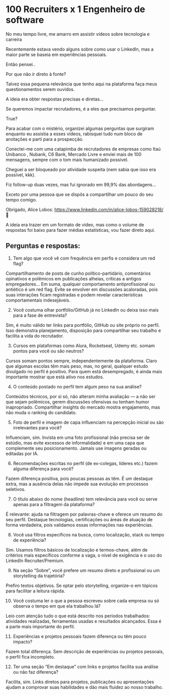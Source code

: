# 100 Recruiters x 1 Engenheiro de software 

No meu tempo livre, me amarro em assistir vídeos sobre tecnologia e carreira

Recentemente estava vendo alguns sobre como usar o LinkedIn, mas a maior parte se baseia em experiências pessoais. 

Então pensei..

Por que não ir direto à fonte? 

Talvez essa pequena relevância que tenho aqui na plataforma faça meus questionamentos serem ouvidos.

A ideia era obter respostas precisas e diretas…

Se queremos impactar recrutadores, é a eles que precisamos perguntar. 

True?

Para acabar com o mistério, organizei algumas perguntas que surgiram enquanto eu assistia a esses vídeos, rabisquei tudo num bloco de anotações e parti para a prospecção.

Conectei-me com uma catapimba de recrutadores de empresas como Itaú Unibanco , Nubank, C6 Bank, Mercado Livre e enviei mais de 100 mensagens, sempre com o tom mais humanizado possível. 

Cheguei a ser bloqueado por atividade suspeita (nem sabia que isso era possível, kkk). 

Fiz follow-up duas vezes, mas fui ignorado em 99,9% das abordagens… 

Exceto por uma pessoa que se dispôs a compartilhar um pouco do seu tempo comigo.

Obrigado, Alice Lobos: https://www.linkedin.com/in/alice-lobos-159028218/ 🙏

A ideia era trazer em um formato de vídeo, mas como o volume de respostas foi baixo para fazer médias estatísticas, vou fazer direto aqui.

## Perguntas e respostas: 

1. Tem algo que você vê com frequência em perfis e considera um red flag?

Compartilhamento de posts de cunho político-partidário, comentários opinativos e polêmicos em publicações alheias, críticas a antigos empregadores… Em suma, qualquer comportamento antiprofissional ou antiético é um red flag. Evite se envolver em discussões acaloradas, pois suas interações ficam registradas e podem revelar características comportamentais indesejáveis.

2. Você costuma olhar portfólio/GitHub já no LinkedIn ou deixa isso mais para a fase de entrevista?

Sim, é muito válido ter links para portfólio, GitHub ou site próprio no perfil. Isso demonstra planejamento, disposição para compartilhar seu trabalho e facilita a vida do recrutador.

3. Cursos em plataformas como Alura, Rocketseat, Udemy etc. somam pontos para você ou são neutros?

Cursos somam pontos sempre, independentemente da plataforma. Claro que algumas escolas têm mais peso, mas, no geral, qualquer estudo divulgado no perfil é positivo. Para quem está desempregado, é ainda mais importante mostrar que está ativo nos estudos.

4. O conteúdo postado no perfil tem algum peso na sua análise?

Conteúdos técnicos, por si só, não alteram minha avaliação — a não ser que sejam polêmicos, gerem discussões ofensivas ou tenham humor inapropriado. Compartilhar insights do mercado mostra engajamento, mas não muda o ranking do candidato.

5. Foto de perfil e imagem de capa influenciam na percepção inicial ou são irrelevantes para você?

Influenciam, sim. Invista em uma foto profissional (não precisa ser de estúdio, mas evite excessos de informalidade) e em uma capa que complemente seu posicionamento. Jamais use imagens geradas ou editadas por IA.

6. Recomendações escritas no perfil (de ex-colegas, líderes etc.) fazem alguma diferença para você?

Fazem diferença positiva, pois poucas pessoas as têm. É um destaque extra, mas a ausência delas não impede sua evolução em processos seletivos.

7. O título abaixo do nome (headline) tem relevância para você ou serve apenas para a filtragem da plataforma?

É relevante: ajuda na filtragem por palavras-chave e oferece um resumo do seu perfil. Destaque tecnologias, certificações ou áreas de atuação de forma verdadeira, pois validamos essas informações nas experiências.

8. Você usa filtros específicos na busca, como localização, stack ou tempo de experiência?

Sim. Usamos filtros básicos de localização e termos-chave, além de critérios mais específicos conforme a vaga, o nível de exigência e o uso do LinkedIn Recruiter/Premium.

9. Na seção “Sobre”, você prefere um resumo direto e profissional ou um storytelling da trajetória?

Prefiro textos objetivos. Se optar pelo storytelling, organize-o em tópicos para facilitar a leitura rápida.

10. Você costuma ler o que a pessoa escreveu sobre cada empresa ou só observa o tempo em que ela trabalhou lá?

Leio com atenção tudo o que está descrito nos períodos trabalhados: atividades realizadas, ferramentas usadas e resultados alcançados. Essa é a parte mais importante do perfil.

11. Experiências e projetos pessoais fazem diferença ou têm pouco impacto?

Fazem total diferença. Sem descrição de experiências ou projetos pessoais, o perfil fica incompleto.

12. Ter uma seção “Em destaque” com links e projetos facilita sua análise ou não faz diferença?

Facilita, sim. Links diretos para projetos, publicações ou apresentações ajudam a comprovar suas habilidades e dão mais fluidez ao nosso trabalho.
